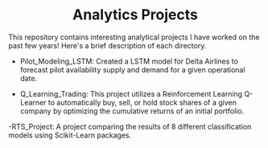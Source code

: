 <h1 align="center">Analytics Projects</h1>

This repository contains interesting analytical projects I have worked on the past few years! Here's a brief description of each directory.

- Pilot_Modeling_LSTM: Created a LSTM model for Delta Airlines to forecast pilot availability supply and demand for a given operational date.

- Q_Learning_Trading: This project utilizes a Reinforcement Learning Q-Learner to automatically buy, sell, or hold stock shares of a given company by optimizing the cumulative returns of an initial portfolio.

-RTS_Project: A project comparing the results of 8 different classification models using Scikit-Learn packages.
